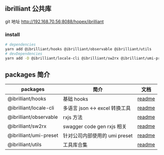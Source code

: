 ## ibrilliant 公共库

git 地址 http://192.168.70.56:8088/hopex/ibrilliant

### install

```bash
# dependencies
yarn add @ibrilliant/hooks @ibrilliant/observable @ibrilliant/utils
# devDependencies
yarn add -D @ibrilliant/locale-cli @ibrilliant/sw2rx @ibrilliant/umi-preset
```

## packages 简介

| packages               | 简介                           | 文档                                      |
| ---------------------- | ------------------------------ | ----------------------------------------- |
| @ibrilliant/hooks      | 基础 hooks                     | [readme](./packages/hooks/README.md)      |
| @ibrilliant/locale-cli | 多语言 json <-> excel 转换工具 | [readme](./packages/locale-cli/README.md) |
| @ibrilliant/observable | rxjs 方法                      | [readme](./packages/observable/README.md) |
| @ibrilliant/sw2rx      | swagger code gen rxjs 相关     | [readme](./packages/sw2rx/README.md)      |
| @ibrilliant/umi-preset | 针对公司内部使用的 umi preset  | [readme](./packages/umi-preset/README.md) |
| @ibrilliant/utils      | 工具库合集                     | [readme](./packages/utils/README.md)      |
